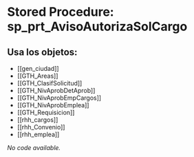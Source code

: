 # Stored Procedure: sp_prt_AvisoAutorizaSolCargo

## Usa los objetos:
- [[gen_ciudad]]
- [[GTH_Areas]]
- [[GTH_ClasifSolicitud]]
- [[GTH_NivAprobDetAprob]]
- [[GTH_NivAprobEmpCargos]]
- [[GTH_NivAprobEmplea]]
- [[GTH_Requisicion]]
- [[rhh_cargos]]
- [[rhh_Convenio]]
- [[rhh_emplea]]

*No code available.*
